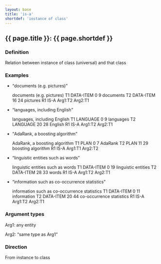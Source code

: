 ```yaml
---
layout: base
title: 'is-a'
shortdef: 'instance of class'
---
```


## <a class="relation" nolink>{{ page.title }}</a>: {{ page.shortdef }}


### Definition

Relation between instance of class (universal) and that class

### Examples

* <q>documents (e.g. pictures)</q>

  <div class="ann-annotation">
  documents (e.g. pictures)
  T1 DATA-ITEM 0 9 documents
  T2 DATA-ITEM 16 24 pictures
  R1 IS-A Arg1:T2 Arg2:T1
  </div>

* <q>languages, including English</q>

  <div class="ann-annotation">
  languages, including English
  T1 LANGUAGE 0 9 languages
  T2 LANGUAGE 20 28 English
  R1 IS-A Arg1:T2 Arg2:T1
  </div>

* <q>AdaRank, a boosting algorithm</q>

  <div class="ann-annotation">
  AdaRank, a boosting algorithm
  T1 PLAN 0 7 AdaRank
  T2 PLAN 11 29 boosting algorithm
  R1 IS-A Arg1:T1 Arg2:T2
  </div>

* <q>linguistic entities such as words</q>

  <div class="ann-annotation">
  linguistic entities such as words
  T1 DATA-ITEM 0 19 linguistic entities
  T2 DATA-ITEM 28 33 words
  R1 IS-A Arg1:T2 Arg2:T1
  </div>

* <q>information such as co-occurrence statistics</q>

  <div class="ann-annotation">
  information such as co-occurrence statistics
  T1 DATA-ITEM 0 11 information
  T2 DATA-ITEM 20 44 co-occurrence statistics
  R1 IS-A Arg1:T2 Arg2:T1
  </div>

### Argument types

Arg1: any entity

Arg2: <q>same type as Arg1</q>


### Direction

From instance to class
